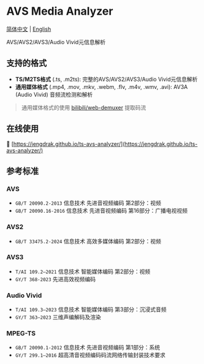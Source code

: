 # AVS Media Analyzer

[简体中文](README.zh-Hans.md) | [English](README.en.md)

AVS/AVS2/AVS3/Audio Vivid元信息解析

## 支持的格式

- **TS/M2TS格式** (.ts, .m2ts): 完整的AVS/AVS2/AVS3/Audio Vivid元信息解析
- **通用媒体格式** (.mp4, .mov, .mkv, .webm, .flv, .m4v, .wmv, .avi): AV3A (Audio Vivid) 音频流检测和解析

> 通用媒体格式的使用 [bilibili/web-demuxer](https://github.com/bilibili/web-demuxer) 提取码流

## 在线使用

🔗 [https://jengdrak.github.io/ts-avs-analyzer/](https://jengdrak.github.io/ts-avs-analyzer/)

## 参考标准

### AVS

- `GB/T 20090.2-2013` 信息技术 先进音视频编码 第2部分：视频
- `GB/T 20090.16-2016` 信息技术 先进音视频编码 第16部分：广播电视视频

### AVS2

- `GB/T 33475.2-2024` 信息技术 高效多媒体编码 第2部分：视频

### AVS3

- `T/AI 109.2—2021` 信息技术 智能媒体编码 第2部分：视频
- `GY/T 368-2023` 先进高效视频编码

### Audio Vivid

- `T/AI 109.3—2023` 信息技术 智能媒体编码 第3部分：沉浸式音频
- `GY/T 363—2023` 三维声编解码及渲染

### MPEG-TS
- `GB/T 20090.1-2012` 信息技术 先进音视频编码 第1部分：系统
- `GY/T 299.1—2016` 超高清音视频编码码流网络传输封装技术要求